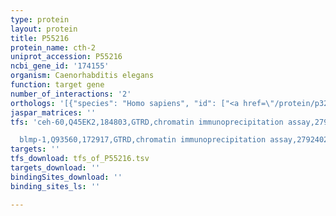 ```yaml
---
type: protein
layout: protein
title: P55216
protein_name: cth-2
uniprot_accession: P55216
ncbi_gene_id: '174155'
organism: Caenorhabditis elegans
function: target gene
number_of_interactions: '2'
orthologs: '[{"species": "Homo sapiens", "id": ["<a href=\"/protein/p32929\">P32929</a>"]}, {"species": "Mus musculus", "id": ["<a href=\"/protein/q8vcn5\">Q8VCN5</a>"]}, {"species": "Rattus norvegicus", "id": ["Q9EQS4"]}, {"species": "Drosophila melanogaster", "id": ["<a href=\"/protein/q7jxz2\">Q7JXZ2</a>"]}, {"species": "Danio rerio", "id": ["<a href=\"/protein/f1qpf7\">F1QPF7</a>"]}, {"species": "Saccharomyces cerevisiae", "id": ["<a href=\"/protein/p31373\">P31373</a>"]}]'
jaspar_matrices: ''
tfs: 'ceh-60,Q45EK2,184803,GTRD,chromatin immunoprecipitation assay,27924024%5Buid%5D,No

  blmp-1,Q93560,172917,GTRD,chromatin immunoprecipitation assay,27924024%5Buid%5D,No'
targets: ''
tfs_download: tfs_of_P55216.tsv
targets_download: ''
bindingSites_download: ''
binding_sites_ls: ''

---
```

